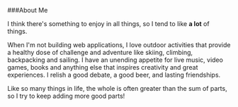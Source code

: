 ###About Me

I think there's something to enjoy in all things, so I tend to like __a lot__ of things.

When I'm not building web applications, I love outdoor activities that provide a healthy dose of challenge and adventure like skiing, climbing, backpacking and sailing. I have an unending appetite for live music, video games, books and anything else that inspires creativity and great experiences. I relish a good debate, a good beer, and lasting friendships.

Like so many things in life, the whole is often greater than the sum of parts, so I try to keep adding more good parts!
